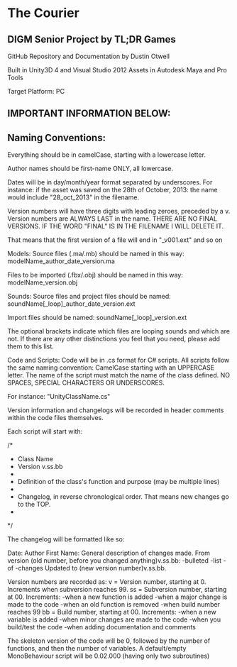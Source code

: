 The Courier
===========

DIGM Senior Project by TL;DR Games
----------------------------------

GitHub Repository and Documentation by Dustin Otwell

Built in Unity3D 4 and Visual Studio 2012
Assets in Autodesk Maya and Pro Tools

Target Platform: PC

IMPORTANT INFORMATION BELOW:
----------------------------

Naming Conventions:
-------------------
Everything should be in camelCase, starting with a lowercase letter.

Author names should be first-name ONLY, all lowercase.

Dates will be in day/month/year format separated by underscores.
For instance: if the asset was saved on the 28th of October, 2013:
the name would include "28_oct_2013" in the filename.

Version numbers will have three digits with leading zeroes, preceded by a v.
Version numbers are ALWAYS LAST in the name.
THERE ARE NO FINAL VERSIONS.
IF THE WORD "FINAL" IS IN THE FILENAME I WILL DELETE IT.

That means that the first version of a file will end in "_v001.ext" and so on

Models:
Source files (.ma/.mb) should be named in this way:
modelName_author_date_version.ma

Files to be imported (.fbx/.obj) should be named in this way:
modelName_version.obj

Sounds:
Source files and project files should be named:
soundName[_loop]_author_date_version.ext

Import files should be named:
soundName[_loop]_version.ext

The optional brackets indicate which files are looping sounds and which are not.
If there are any other distinctions you feel that you need, please add them to this list.

Code and Scripts:
Code will be in .cs format for C# scripts.  All scripts follow the same naming convention:
CamelCase starting with an UPPERCASE letter.  The name of the script must match the name of the class defined.
NO SPACES, SPECIAL CHARACTERS OR UNDERSCORES.

For instance: "UnityClassName.cs"

Version information and changelogs will be recorded in header comments within the code files themselves.

Each script will start with:

/*
*  Class Name
*  Version v.ss.bb
*  
*  Definition of the class's function and purpose (may be multiple lines)
*  
*  Changelog, in reverse chronological order.  That means new changes go to the TOP.
*
*/

The changelog will be formatted like so:

Date: Author First Name:  General description of changes made.
	From version (old number, before you changed anything)v.ss.bb:
	-bulleted
	-list
	-of
	-changes
	Updated to (new version number)v.ss.bb.

Version numbers are recorded as:
	v = Version number, starting at 0.  
		Increments when subversion reaches 99.
	ss = Subversion number, starting at 00.  Increments:
		-when a new function is added
		-when a major change is made to the code
		-when an old function is removed
		-when build number reaches 99
	bb = Build number, starting at 00.  Increments:
		-when a new variable is added
		-when minor changes are made to the code
		-when you build/test the code
		-when adding documentation and comments

The skeleton version of the code will be 0, followed by the number of functions, and then the number of variables.
A default/empty MonoBehaviour script will be 0.02.000 (having only two subroutines)
